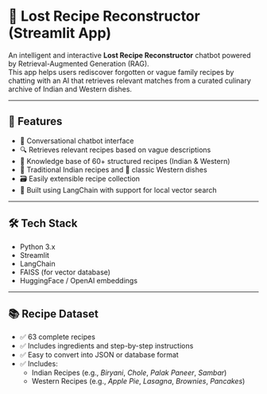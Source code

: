 # 🥘 Lost Recipe Reconstructor (Streamlit App)

An intelligent and interactive **Lost Recipe Reconstructor** chatbot powered by Retrieval-Augmented Generation (RAG).  
This app helps users rediscover forgotten or vague family recipes by chatting with an AI that retrieves relevant matches from a curated culinary archive of Indian and Western dishes.

---

## 🚀 Features

- 🧠 Conversational chatbot interface
- 🔍 Retrieves relevant recipes based on vague descriptions
- 📖 Knowledge base of 60+ structured recipes (Indian & Western)
- 🍛 Traditional Indian recipes and 🍰 classic Western dishes
- 🗃️ Easily extensible recipe collection
- 💬 Built using LangChain with support for local vector search

---

## 🛠️ Tech Stack

- Python 3.x  
- Streamlit  
- LangChain  
- FAISS (for vector database)  
- HuggingFace / OpenAI embeddings  

---

## 📚 Recipe Dataset

- ✅ 63 complete recipes
- ✅ Includes ingredients and step-by-step instructions
- ✅ Easy to convert into JSON or database format
- ✅ Includes:
  - Indian Recipes (e.g., *Biryani*, *Chole*, *Palak Paneer*, *Sambar*)
  - Western Recipes (e.g., *Apple Pie*, *Lasagna*, *Brownies*, *Pancakes*)

